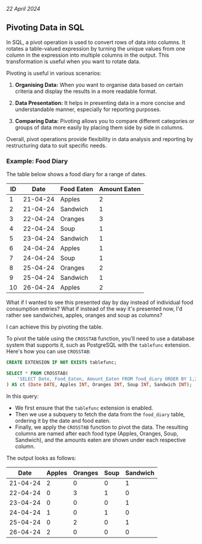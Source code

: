 *22 April 2024*

## Pivoting Data in SQL

In SQL, a pivot operation is used to convert rows of data into columns. It rotates a table-valued expression by turning the unique values from one column in the expression into multiple columns in the output. This transformation is useful when you want to rotate data.

Pivoting is useful in various scenarios:

1. **Organising Data:** When you want to organise data based on certain criteria and display the results in a more readable format.

2. **Data Presentation:** It helps in presenting data in a more concise and understandable manner, especially for reporting purposes.

3. **Comparing Data:** Pivoting allows you to compare different categories or groups of data more easily by placing them side by side in columns.


Overall, pivot operations provide flexibility in data analysis and reporting by restructuring data to suit specific needs.

### **Example: Food Diary** 

The table below shows a food diary for a range of dates.

| ID |   Date   | Food Eaten | Amount Eaten |
|----|----------|------------|--------------|
| 1  | 21-04-24 | Apples     | 2            |
| 2  | 21-04-24 | Sandwich   | 1            |
| 3  | 22-04-24 | Oranges    | 3            |
| 4  | 22-04-24 | Soup       | 1            |
| 5  | 23-04-24 | Sandwich   | 1            |
| 6  | 24-04-24 | Apples     | 1            |
| 7  | 24-04-24 | Soup       | 1            |
| 8  | 25-04-24 | Oranges    | 2            |
| 9  | 25-04-24 | Sandwich   | 1            |
| 10 | 26-04-24 | Apples     | 2            |

What if I wanted to see this presented day by day instead of individual food consumption entries? What if instead of the way it's presented now, I'd rather see sandwiches, apples, oranges and soup as columns? 

I can achieve this by pivoting the table.

To pivot the table using the `CROSSTAB` function, you'll need to use a database system that supports it, such as PostgreSQL with the `tablefunc` extension. Here's how you can use `CROSSTAB`:

```sql
CREATE EXTENSION IF NOT EXISTS tablefunc;

SELECT * FROM CROSSTAB(
    'SELECT Date, Food_Eaten, Amount_Eaten FROM food_diary ORDER BY 1,2'
) AS ct (Date DATE, Apples INT, Oranges INT, Soup INT, Sandwich INT);
```

In this query:

- We first ensure that the `tablefunc` extension is enabled.
- Then we use a subquery to fetch the data from the `food_diary` table, ordering it by the date and food eaten.
- Finally, we apply the `CROSSTAB` function to pivot the data. The resulting columns are named after each food type (Apples, Oranges, Soup, Sandwich), and the amounts eaten are shown under each respective column.

The output looks as follows:

| Date       | Apples | Oranges | Soup | Sandwich |
|------------|--------|---------|------|----------|
| 21-04-24   | 2      | 0       | 0    | 1        |
| 22-04-24   | 0      | 3       | 1    | 0        |
| 23-04-24   | 0      | 0       | 0    | 1        |
| 24-04-24   | 1      | 0       | 1    | 0        |
| 25-04-24   | 0      | 2       | 0    | 1        |
| 26-04-24   | 2      | 0       | 0    | 0        |



